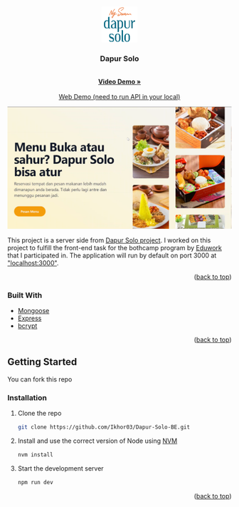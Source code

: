 <a name="readme-top"></a>
<!-- PROJECT LOGO -->
<br />
<div align="center">
  <a href="https://github.com/Ikhor03/Dapur-Solo-BE.git">
    <img src="public/images/static/favicon.png" alt="Logo" width="80" height="80">
  </a>

<h3 align="center">Dapur Solo</h3>

  <p align="center">
    <br />
    <a href="https://youtu.be/V0d6w4pyTxk"><strong>Video Demo »</strong></a>
    <br />
    <br />
    <a href="https://dapur-solo.vercel.app/">Web Demo (need to run API in your local)</a>
  </p>
</div>

<!-- ABOUT THE PROJECT -->

[![Product Name Screen Shot][product-screenshot]](https://vercel.com/ikhor03/dapur-solo)

This project is a server side from [Dapur Solo project](https://github.com/Ikhor03/Dapur-Solo-FE.git). I worked on this project to fulfill the front-end task for the bothcamp program by [Eduwork](https://eduwork.id/) that I participated in. The application will run by default on port 3000 at ["localhost:3000"](http://127.0.0.1:3000).

<p align="right">(<a href="#readme-top">back to top</a>)</p>

### Built With

* [Mongoose](https://mongoosejs.com/)
* [Express](https://expressjs.com/)
* [bcrypt](https://www.npmjs.com/package/bcrypt)

<p align="right">(<a href="#readme-top">back to top</a>)</p>

<!-- GETTING STARTED -->
## Getting Started

You can fork this repo

### Installation

1. Clone the repo
   ```sh
   git clone https://github.com/Ikhor03/Dapur-Solo-BE.git
   ```
2. Install and use the correct version of Node using [NVM](https://github.com/nvm-sh/nvm)
   ```sh
   nvm install
   ```
3. Start the development server

   ```sh
   npm run dev
   ```

<p align="right">(<a href="#readme-top">back to top</a>)</p>

<!-- MARKDOWN LINKS & IMAGES -->
<!-- https://www.markdownguide.org/basic-syntax/#reference-style-links -->
[product-screenshot]: public/images/static/ss.png
[React.js]: https://img.shields.io/badge/React-20232A?style=for-the-badge&logo=react&logoColor=61DAFB
[React-url]: https://reactjs.org/
